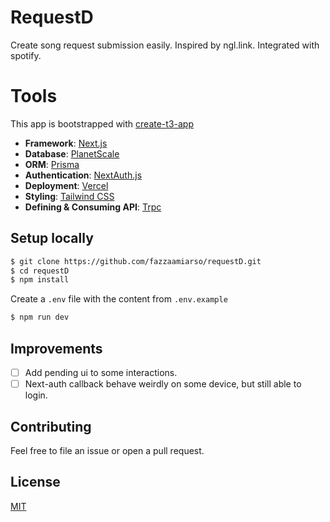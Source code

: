 # RequestD
Create song request submission easily. Inspired by ngl.link. Integrated with spotify.

# Tools
This app is bootstrapped with [create-t3-app](https://github.com/t3-oss/create-t3-app)
- **Framework**: [Next.js](https://nextjs.org/)
- **Database**: [PlanetScale](https://planetscale.com)
- **ORM**: [Prisma](https://prisma.io/)
- **Authentication**: [NextAuth.js](https://next-auth.js.org/)
- **Deployment**: [Vercel](https://vercel.com)
- **Styling**: [Tailwind CSS](https://tailwindcss.com/)
- **Defining & Consuming API**: [Trpc](https://trpc.io)

## Setup locally
```bash
$ git clone https://github.com/fazzaamiarso/requestD.git
$ cd requestD
$ npm install
```
Create a `.env` file with the content from `.env.example`
```bash
$ npm run dev
```
## Improvements
- [ ] Add pending ui to some interactions.
- [ ] Next-auth callback behave weirdly on some device, but still able to login.  

## Contributing
Feel free to file an issue or open a pull request.

## License
[MIT](https://choosealicense.com/licenses/mit/)

